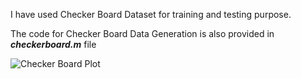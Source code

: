 I have used Checker Board Dataset for training and testing purpose.

The code for Checker Board Data Generation is also provided in ***checkerboard.m*** file

![Checker Board Plot](https://amritavishwavidyapeetham-my.sharepoint.com/:i:/g/personal/cb_en_u4aie21003_cb_students_amrita_edu/EfG77btUk_RJqfMHfbOrtkgBjFod3_isTYAjrBnX8S1Ezg?e=6MblVx)
